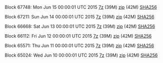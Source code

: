 Block 67748: Mon Jun 15 00:00:01 UTC 2015 [7z](https://transfer.sh/hpDqV/bootstrap.dat.20150615.7z) (39M) [zip](https://transfer.sh/17NuAl/bootstrap.dat.20150615.zip) (42M) [SHA256](https://transfer.sh/91YPG/sha256.txt)

Block 67211: Sun Jun 14 00:00:01 UTC 2015 [7z](https://transfer.sh/9oUiQ/bootstrap.dat.20150614.7z) (39M) [zip](https://transfer.sh/r5Iij/bootstrap.dat.20150614.zip) (42M) [SHA256](https://transfer.sh/rn0JU/sha256.txt)

Block 66668: Sat Jun 13 00:00:01 UTC 2015 [7z](https://transfer.sh/10iUcv/bootstrap.dat.20150613.7z) (39M) [zip](https://transfer.sh/w8ob5/bootstrap.dat.20150613.zip) (42M) [SHA256](https://transfer.sh/1g5skE/sha256.txt)

Block 66112: Fri Jun 12 00:00:01 UTC 2015 [7z](https://transfer.sh/QNvo5/bootstrap.dat.20150612.7z) (39M) [zip](https://transfer.sh/1a3cPl/bootstrap.dat.20150612.zip) (42M) [SHA256](https://transfer.sh/1fBiRf/sha256.txt)

Block 65571: Thu Jun 11 00:00:01 UTC 2015 [7z](https://transfer.sh/L7Syl/bootstrap.dat.20150611.7z) (39M) [zip](https://transfer.sh/FOPSr/bootstrap.dat.20150611.zip) (42M) [SHA256](https://transfer.sh/949XA/sha256.txt)

Block 65024: Wed Jun 10 00:00:01 UTC 2015 [7z](https://transfer.sh/1dxQL3/bootstrap.dat.20150610.7z) (39M) [zip](https://transfer.sh/a6ahS/bootstrap.dat.20150610.zip) (42M) [SHA256](https://transfer.sh/Se7RR/sha256.txt)
